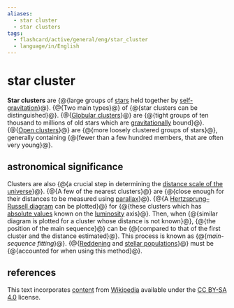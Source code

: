 ```yaml
---
aliases:
  - star cluster
  - star clusters
tags:
  - flashcard/active/general/eng/star_cluster
  - language/in/English
---
```


# star cluster

__Star clusters__ are {@{large groups of [stars](star.md) held together by [self-gravitation](self-gravitation.md)}@}. {@{Two main types}@} of {@{star clusters can be distinguished}@}. {@{[Globular clusters](#globular%20cluster)}@} are {@{tight groups of ten thousand to millions of old stars which are [gravitationally](gravity.md) bound}@}. {@{[Open clusters](#open%20cluster)}@} are {@{more loosely clustered groups of stars}@}, generally containing {@{fewer than a few hundred members, that are often very young}@}. <!--SR:!2028-07-12,1124,350!2028-12-11,1244,350!2027-10-20,888,330!2026-08-09,521,310!2027-11-09,933,350!2027-07-19,822,330!2025-09-06,19,340!2025-08-23,4,329-->

## astronomical significance

Clusters are also {@{a crucial step in determining the [distance scale of the universe](cosmic%20distance%20ladder.md)}@}. {@{A few of the nearest clusters}@} are {@{close enough for their distances to be measured using [parallax](stellar%20parallax.md)}@}. {@{A [Hertzsprung–Russell diagram](Hertzsprung–Russell%20diagram.md) can be plotted}@} for {@{these clusters which has [absolute values](absolute%20magnitude.md) known on the [luminosity](luminosity.md) axis}@}. Then, when {@{similar diagram is plotted for a cluster whose distance is not known}@}, {@{the position of the main sequence}@} can be {@{compared to that of the first cluster and the distance estimated}@}. This process is known as {@{_main-sequence fitting_}@}. {@{[Reddening](extinction%20(astronomy).md) and [stellar populations](stellar%20population.md)}@} must be {@{accounted for when using this method}@}. <!--SR:!2027-07-13,823,330!2028-01-24,992,350!2026-02-19,429,310!2027-09-09,870,330!2027-05-22,651,270!2029-06-04,1385,350!2028-08-07,1147,350!2025-09-06,19,340!2025-09-06,19,340!2025-09-06,19,340!2025-09-06,19,340-->

## references

This text incorporates [content](https://en.wikipedia.org/wiki/star_cluster) from [Wikipedia](Wikipedia.md) available under the [CC BY-SA 4.0](https://creativecommons.org/licenses/by-sa/4.0/) license.
